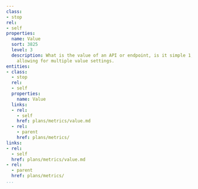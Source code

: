 ```yaml
---
class:
- stop
rel:
- self
properties:
  name: Value
  sort: 3825
  level: 3
  description: What is the value of an API or endpoint, is it simple 1, or maybe 10,
    allowing for multiple value settings.
entities:
- class:
  - stop
  rel:
  - self
  properties:
    name: Value
  links:
  - rel:
    - self
    href: plans/metrics/value.md
  - rel:
    - parent
    href: plans/metrics/
links:
- rel:
  - self
  href: plans/metrics/value.md
- rel:
  - parent
  href: plans/metrics/
...
```

